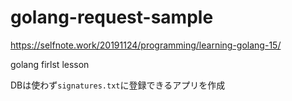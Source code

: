 # golang-request-sample

https://selfnote.work/20191124/programming/learning-golang-15/

golang firlst lesson

DBは使わず`signatures.txt`に登録できるアプリを作成

